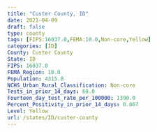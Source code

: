 ```yaml
---
title: "Custer County, ID"
date: 2021-04-09
draft: false
type: county
tags: [FIPS:16037.0,FEMA:10.0,Non-core,Yellow]
categories: [ID]
County: Custer County
State: ID
FIPS: 16037.0
FEMA_Region: 10.0
Population: 4315.0
NCHS_Urban_Rural_Classification: Non-core
Tests_in_prior_14_days: 60.0
Fourteen_day_test_rate_per_100000: 1390.0
Percent_Positivity_in_prior_14_days: 0.067
Level: Yellow
url: /states/ID/custer-county
---
```



